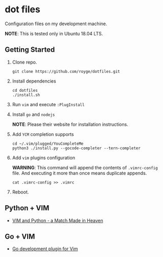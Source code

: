 # dot files

Configuration files on my development machine.

**NOTE**: This is tested only in Ubuntu 18.04 LTS.

## Getting Started

1. Clone repo.

    ```
    git clone https://github.com/royge/dotfiles.git
    ```

1. Install dependencies

    ```
    cd dotfiles
    ./install.sh
    ```

1. Run ```vim``` and execute ```:PlugInstall```

1. Install `go` and `nodejs`

    **NOTE**: Please their website for installation instructions.

1. Add `YCM` completion supports

    ```
    cd ~/.vim/plugged/YouCompleteMe
    python3 ./install.py --gocode-completer --tern-completer
    ```

1. Add `vim` plugins configuration

    **WARNING**: This command will append the contents of `.vimrc-config` file.
    And executing it more than once means duplicate appends.

    ```
    cat .vimrc-config >> .vimrc
    ```

1. Reboot.

## Python + VIM

- [VIM and Python - a Match Made in Heaven](https://realpython.com/blog/python/vim-and-python-a-match-made-in-heaven/)

## Go + VIM

- [Go development plugin for Vim](https://github.com/fatih/vim-go)
